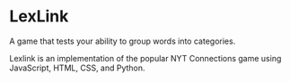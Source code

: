 # LexLink

A game that tests your ability to group words into categories. 

Lexlink is an implementation of the popular NYT Connections game using JavaScript, HTML, CSS, and Python. 
